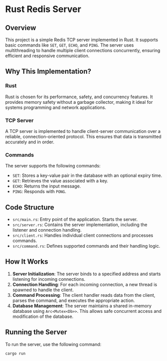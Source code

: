 # Rust Redis Server

## Overview

This project is a simple Redis TCP server implemented in Rust. It supports basic commands like `SET`, `GET`, `ECHO`, and `PING`. The server uses multithreading to handle multiple client connections concurrently, ensuring efficient and responsive communication.

## Why This Implementation?

### Rust

Rust is chosen for its performance, safety, and concurrency features. It provides memory safety without a garbage collector, making it ideal for systems programming and network applications.

### TCP Server

A TCP server is implemented to handle client-server communication over a reliable, connection-oriented protocol. This ensures that data is transmitted accurately and in order.

### Commands

The server supports the following commands:
- `SET`: Stores a key-value pair in the database with an optional expiry time.
- `GET`: Retrieves the value associated with a key.
- `ECHO`: Returns the input message.
- `PING`: Responds with `PONG`.

## Code Structure

- `src/main.rs`: Entry point of the application. Starts the server.
- `src/server.rs`: Contains the server implementation, including the listener and connection handling.
- `src/client.rs`: Handles individual client connections and processes commands.
- `src/command.rs`: Defines supported commands and their handling logic.

## How It Works

1. **Server Initialization**: The server binds to a specified address and starts listening for incoming connections.
2. **Connection Handling**: For each incoming connection, a new thread is spawned to handle the client.
3. **Command Processing**: The client handler reads data from the client, parses the command, and executes the appropriate action.
4. **Database Management**: The server maintains a shared in-memory database using `Arc<Mutex<Db>>`. This allows safe concurrent access and modification of the database.

## Running the Server

To run the server, use the following command:

```sh
cargo run
```